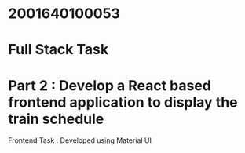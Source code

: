# 2001640100053
# Full Stack Task 
# Part 2 : Develop a React based frontend application to display the  train  schedule

Frontend Task : Developed using Material UI
